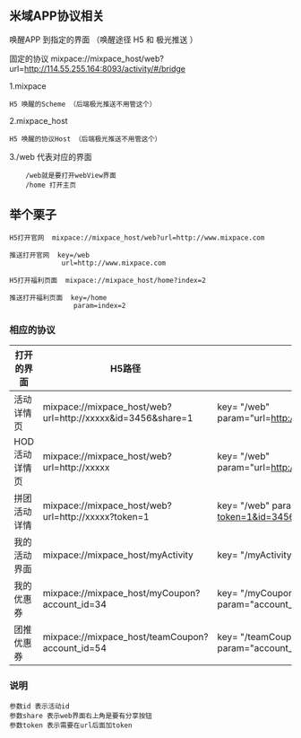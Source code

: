 ## 米域APP协议相关
唤醒APP 到指定的界面 （唤醒途径 H5 和 极光推送 ）

固定的协议 mixpace://mixpace_host/web?url=http://114.55.255.164:8093/activity/#/bridge

1.mixpace

    H5 唤醒的Scheme （后端极光推送不用管这个）
  
2.mixpace_host

    H5 唤醒的协议Host （后端极光推送不用管这个）
  
3./web 代表对应的界面 

        /web就是要打开webView界面
        /home 打开主页
      
      
## 举个栗子

    H5打开官网  mixpace://mixpace_host/web?url=http://www.mixpace.com
    
    推送打开官网  key=/web
                 url=http://www.mixpace.com
                 
    H5打开福利页面  mixpace://mixpace_host/home?index=2
    
    推送打开福利页面  key=/home
                    param=index=2
    

### 相应的协议
| 打开的界面        | H5路径    | 极光推送路径   | 
| --------   | -----  | -----   | 
| 活动详情页        | mixpace://mixpace_host/web?url=http://xxxxx&id=3456&share=1    | key= "/web" param="url=http://xxxxx.com&id=3456&share=1"      |  
| HOD活动详情页     | mixpace://mixpace_host/web?url=http://xxxxx         | key= "/web"   param="url=http://xxxxx.com&id=3456&share=1"          |   
| 拼团活动详情      | mixpace://mixpace_host/web?url=http://xxxxx?token=1       | key= "/web"   param="url=http://xxxxx.com?token=1&id=3456&share=1"          |   
| 我的活动界面      | mixpace://mixpace_host/myActivity         | key= "/myActivity"         |  
| 我的优惠券      | mixpace://mixpace_host/myCoupon?account_id=34        | key= "/myCoupon" param="account_id=34&id=3456&share=1"         |
| 团推优惠券      | mixpace://mixpace_host/teamCoupon?account_id=54      | key= "/teamCoupon" param="account_id=54&id=3456&share=1"        |
### 说明
    参数id 表示活动id
    参数share 表示web界面右上角是要有分享按钮
    参数token 表示需要在url后面加token

